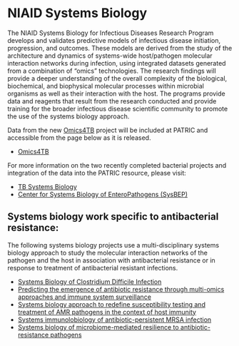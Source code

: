 # NIAID Systems Biology

The NIAID Systems Biology for Infectious Diseases Research Program develops and validates predictive models of infectious disease initiation, progression, and outcomes. These models are derived from the study of the architecture and dynamics of systems-wide host/pathogen molecular interaction networks during infection, using integrated datasets generated from a combination of “omics” technologies. The research findings will provide a deeper understanding of the overall complexity of the biological, biochemical, and biophysical molecular processes within microbial organisms as well as their interaction with the host. The programs provide data and reagents that result from the research conducted and provide training for the broader infectious disease scientific community to promote the use of the systems biology approach.

Data from the new [Omics4TB](http://www.omics4tb.org/) project will be included at PATRIC and accessible from the page below as it is released.

* [Omics4TB](https://www.patricbrc.org/webpage/website/data_collections/content/omics4tb.html)

For more information on the two recently completed bacterial projects and integration of the data into the PATRIC resource, please visit:

* [TB Systems Biology](https://www.patricbrc.org/webpage/website/data_collections/content/tb-systems-biology.html)
* [Center for Systems Biology of EnteroPathogens (SysBEP)](https://www.patricbrc.org/webpage/website/data_collections/content/center-for-systems-biology-of-enteropathogens-sysbep.html)

## Systems biology work specific to antibacterial resistance:

The following systems biology projects use a multi-disciplinary systems biology approach to study the molecular interaction networks of the pathogen and the host in association with antibacterial resistance or in response to treatment of antibacterial resistant infections.

* [Systems Biology of Clostridium Difficile Infection](https://www.patricbrc.org/webpage/website/data_collections/content/systems-biology-of-clostridium-difficile-infection.html)
* [Predicting the emergence of antibiotic resistance through multi-omics approaches and immune system surveillance](https://www.patricbrc.org/webpage/website/data_collections/content/predicting-the-emergence-of-antibiotic-resistance-through-multi-omics-approaches-and-immune-system-surveillance.html)
* [Systems biology approach to redefine susceptibility testing and treatment of AMR pathogens in the context of host immunity](https://www.patricbrc.org/webpage/website/data_collections/content/systems-biology-approach-to-redefine-susceptibility-testing-and-treatment-of-amr-pathogens-in-the-context-of-host-immunity.html)
* [Systems immunolobiology of antibiotic-persistent MRSA infection](https://www.patricbrc.org/webpage/website/data_collections/content/systems-immunolobiology-of-antibiotic-persistent-mrsa-infection.html)
* [Systems biology of microbiome-mediated resilience to antibiotic-resistance pathogens](https://www.patricbrc.org/webpage/website/data_collections/content/systems-biology-of-microbiome-mediated-resilience-to-antibiotic-resistance-pathogens.html)
